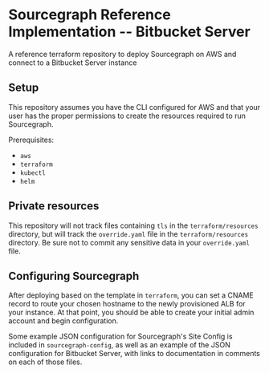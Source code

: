 # Sourcegraph Reference Implementation -- Bitbucket Server

A reference terraform repository to deploy Sourcegraph on AWS and connect to a Bitbucket Server instance

## Setup

This repository assumes you have the CLI configured for AWS and that your user has the proper permissions to create the resources required to run Sourcegraph.

Prerequisites:
- `aws`
- `terraform`
- `kubectl`
- `helm`

## Private resources

This repository will not track files containing `tls` in the `terraform/resources` directory, but will track the `override.yaml` file in the `terraform/resources` directory. Be sure not to commit any sensitive data in your `override.yaml` file.

## Configuring Sourcegraph

After deploying based on the template in `terraform`, you can set a CNAME record to route your chosen hostname to the newly provisioned ALB for your instance. At that point, you should be able to create your initial admin account and begin configuration.

Some example JSON configuration for Sourcegraph's Site Config is included in `sourcegraph-config`, as well as an example of the JSON configuration for Bitbucket Server, with links to documentation in comments on each of those files.